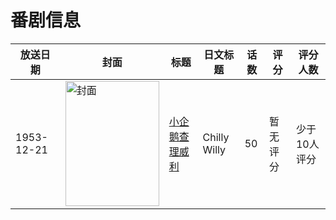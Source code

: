 # 番剧信息

|放送日期|封面|标题|日文标题|话数|评分|评分人数|
|---|---|---|---|---|---|---|
|1953-12-21|<img src="https://lain.bgm.tv/pic/cover/c/6b/d7/436682_m2w9s.jpg" alt="封面" style="width:150px;height:200px;object-fit:cover;">|[小企鹅查理威利](https://bangumi.tv/subject/436682)|Chilly Willy|50|暂无评分|少于10人评分|
